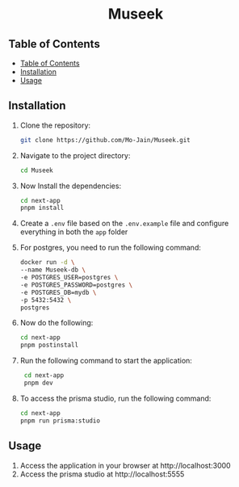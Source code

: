 <h1 align='center'>Museek</h1>

## Table of Contents

- [Table of Contents](#table-of-contents)
- [Installation](#installation)
- [Usage](#usage)

## Installation

1. Clone the repository:
   ```bash
   git clone https://github.com/Mo-Jain/Museek.git
   ```

2. Navigate to the project directory:
   ```bash
   cd Museek
   ```

3. Now Install the dependencies:
   ```bash
   cd next-app
   pnpm install
   ```
4. Create a `.env` file based on the `.env.example` file and configure everything in both the `app` folder

5. For postgres, you need to run the following command:
   ```bash
   docker run -d \
   --name Museek-db \
   -e POSTGRES_USER=postgres \
   -e POSTGRES_PASSWORD=postgres \
   -e POSTGRES_DB=mydb \
   -p 5432:5432 \
   postgres
   ```

7. Now do the following:
   ```bash
   cd next-app
   pnpm postinstall
   ```

8. Run the following command to start the application:
   ```bash
    cd next-app
    pnpm dev
   ```

9. To access the prisma studio, run the following command:
   ```bash
   cd next-app
   pnpm run prisma:studio
   ```


## Usage 

1. Access the application in your browser at http://localhost:3000
3. Access the prisma studio at http://localhost:5555